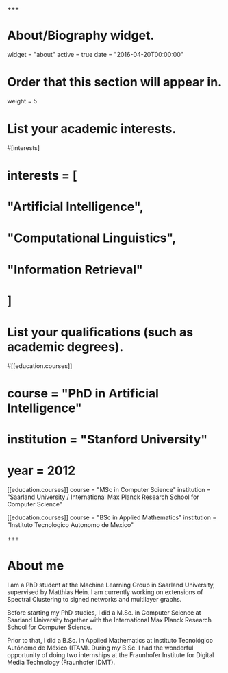 +++
# About/Biography widget.
widget = "about"
active = true
date = "2016-04-20T00:00:00"

# Order that this section will appear in.
weight = 5

# List your academic interests.
#[interests]
#  interests = [
#    "Artificial Intelligence",
#    "Computational Linguistics",
#    "Information Retrieval"
#  ]

# List your qualifications (such as academic degrees).
#[[education.courses]]
#  course = "PhD in Artificial Intelligence"
#  institution = "Stanford University"
#  year = 2012

[[education.courses]]
  course = "MSc in Computer Science"
  institution = "Saarland University / International Max Planck Research School for Computer Science"

[[education.courses]]
  course = "BSc in Applied Mathematics"
  institution = "Instituto Tecnologico Autonomo de Mexico"
 
+++

# About me



I am a PhD student at the Machine Learning Group in Saarland University, supervised by Matthias Hein. I am currently working on extensions of Spectral Clustering to signed networks and multilayer graphs. 

Before starting my PhD studies, I did a M.Sc. in Computer Science at Saarland University together with the International Max Planck Research School for Computer Science. 

Prior to that, I did a B.Sc. in Applied Mathematics at Instituto Tecnológico Autónomo de México (ITAM). During my B.Sc. I had the wonderful opportunity of doing two internships at the Fraunhofer Institute for Digital Media Technology (Fraunhofer IDMT).  
